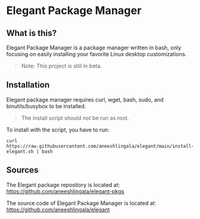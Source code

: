 # Elegant Package Manager
## What is this?
Elegant Package Manager is a package manager written in bash, only focusing on easily installing your favorite Linux desktop customizations.
> Note: This project is still in beta.

## Installation
Elegant package manager requires curl, wget, bash, sudo, and binutils/busybox to be installed.
> The install script should not be run as root.

To install with the script, you have to run:

``` curl https://raw.githubusercontent.com/aneeshlingala/elegant/main/install-elegant.sh | bash ```

## Sources
The Elegant package repository is located at: https://github.com/aneeshlingala/elegant-pkgs

The source code of Elegant Package Manager is located at: https://github.com/aneeshlingala/elegant

